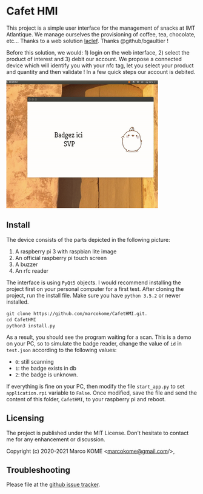 

# Cafet HMI

This project is a simple user interface for the management of snacks at IMT Atlantique. We manage ourselves the provisioning of coffee, tea, chocolate, etc...  Thanks to a web solution [laclef](http://laclef.cc/). Thanks @github/bgaultier !

Before this solution, we would: 1) login on the web interface, 2) select the product of interest and 3) debit our account. We propose a connected device which will identify you with your nfc tag, let you select your product and quantity and then validate ! In a few quick steps our account is debited.

![Demo](https://github.com/marcokome/CafetHMI/blob/master/demo.gif)

Install
----------------------

The device consists of the parts depicted in the following picture:
1. A raspberry pi 3 with raspbian lite image
2. An official raspberry pi touch screen
3. A buzzer
4. An rfc reader

The interface is using ``PyQt5`` objects. I would recommend installing the project first on your personal computer for a first test. After cloning the project, run the install file. Make sure you have ``python 3.5.2`` or newer installed.

```
git clone https://github.com/marcokome/CafetHMI.git.
cd CafetHMI
python3 install.py
```
As a result, you should see the program waiting for a scan. This is a demo on your PC, so to simulate the badge reader, change the value of ``id`` in ``test.json`` according to the following values:
- ``0``: still scanning
- ``1``: the badge exists in db
- ``2``: the badge is unknown.

If everything is fine on your PC, then modify the file ``start_app.py`` to set ``application.rpi`` variable to ``False``. Once modified, save the file and send the content of this folder, ``CafetHMI``, to your raspberry pi and reboot.


Licensing
---------

The project is published under the MIT License. Don't hesitate to contact me for any enhancement or discussion.

Copyright (c) 2020-2021 Marco KOME <marcokome@gmail.com/>,

Troubleshooting
---------------
Please file at the [github issue tracker](issues).
